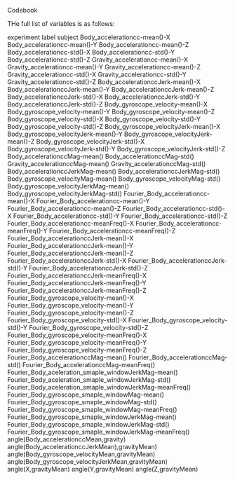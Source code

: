 Codebook


THe full list of variables is as follows: 

experiment
label
subject
Body_accelerationcc-mean()-X
Body_accelerationcc-mean()-Y
Body_accelerationcc-mean()-Z
Body_accelerationcc-std()-X
Body_accelerationcc-std()-Y
Body_accelerationcc-std()-Z
Gravity_accelerationcc-mean()-X
Gravity_accelerationcc-mean()-Y
Gravity_accelerationcc-mean()-Z
Gravity_accelerationcc-std()-X
Gravity_accelerationcc-std()-Y
Gravity_accelerationcc-std()-Z
Body_accelerationccJerk-mean()-X
Body_accelerationccJerk-mean()-Y
Body_accelerationccJerk-mean()-Z
Body_accelerationccJerk-std()-X
Body_accelerationccJerk-std()-Y
Body_accelerationccJerk-std()-Z
Body_gyroscope_velocity-mean()-X
Body_gyroscope_velocity-mean()-Y
Body_gyroscope_velocity-mean()-Z
Body_gyroscope_velocity-std()-X
Body_gyroscope_velocity-std()-Y
Body_gyroscope_velocity-std()-Z
Body_gyroscope_velocityJerk-mean()-X
Body_gyroscope_velocityJerk-mean()-Y
Body_gyroscope_velocityJerk-mean()-Z
Body_gyroscope_velocityJerk-std()-X
Body_gyroscope_velocityJerk-std()-Y
Body_gyroscope_velocityJerk-std()-Z
Body_accelerationccMag-mean()
Body_accelerationccMag-std()
Gravity_accelerationccMag-mean()
Gravity_accelerationccMag-std()
Body_accelerationccJerkMag-mean()
Body_accelerationccJerkMag-std()
Body_gyroscope_velocityMag-mean()
Body_gyroscope_velocityMag-std()
Body_gyroscope_velocityJerkMag-mean()
Body_gyroscope_velocityJerkMag-std()
Fourier_Body_accelerationcc-mean()-X
Fourier_Body_accelerationcc-mean()-Y
Fourier_Body_accelerationcc-mean()-Z
Fourier_Body_accelerationcc-std()-X
Fourier_Body_accelerationcc-std()-Y
Fourier_Body_accelerationcc-std()-Z
Fourier_Body_accelerationcc-meanFreq()-X
Fourier_Body_accelerationcc-meanFreq()-Y
Fourier_Body_accelerationcc-meanFreq()-Z
Fourier_Body_accelerationccJerk-mean()-X
Fourier_Body_accelerationccJerk-mean()-Y
Fourier_Body_accelerationccJerk-mean()-Z
Fourier_Body_accelerationccJerk-std()-X
Fourier_Body_accelerationccJerk-std()-Y
Fourier_Body_accelerationccJerk-std()-Z
Fourier_Body_accelerationccJerk-meanFreq()-X
Fourier_Body_accelerationccJerk-meanFreq()-Y
Fourier_Body_accelerationccJerk-meanFreq()-Z
Fourier_Body_gyroscope_velocity-mean()-X
Fourier_Body_gyroscope_velocity-mean()-Y
Fourier_Body_gyroscope_velocity-mean()-Z
Fourier_Body_gyroscope_velocity-std()-X
Fourier_Body_gyroscope_velocity-std()-Y
Fourier_Body_gyroscope_velocity-std()-Z
Fourier_Body_gyroscope_velocity-meanFreq()-X
Fourier_Body_gyroscope_velocity-meanFreq()-Y
Fourier_Body_gyroscope_velocity-meanFreq()-Z
Fourier_Body_accelerationccMag-mean()
Fourier_Body_accelerationccMag-std()
Fourier_Body_accelerationccMag-meanFreq()
Fourier_Body_aceleration_smaple_windowJerkMag-mean()
Fourier_Body_aceleration_smaple_windowJerkMag-std()
Fourier_Body_aceleration_smaple_windowJerkMag-meanFreq()
Fourier_Body_gyroscope_smaple_windowMag-mean()
Fourier_Body_gyroscope_smaple_windowMag-std()
Fourier_Body_gyroscope_smaple_windowMag-meanFreq()
Fourier_Body_gyroscope_smaple_windowJerkMag-mean()
Fourier_Body_gyroscope_smaple_windowJerkMag-std()
Fourier_Body_gyroscope_smaple_windowJerkMag-meanFreq()
angle(Body_accelerationccMean,gravity)
angle(Body_accelerationccJerkMean),gravityMean)
angle(Body_gyroscope_velocityMean,gravityMean)
angle(Body_gyroscope_velocityJerkMean,gravityMean)
angle(X,gravityMean)
angle(Y,gravityMean)
angle(Z,gravityMean)


